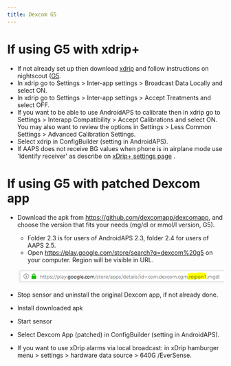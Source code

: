 ```yaml
---
title: Dexcom G5
---
```


# If using G5 with xdrip+

-   If not already set up then download
    [xdrip](https://github.com/NightscoutFoundation/xDrip) and follow
    instructions on nightscout
    ([G5](http://www.nightscout.info/wiki/welcome/nightscout-with-xdrip-and-dexcom-share-wireless/xdrip-with-g5-support).
-   In xdrip go to Settings > Inter-app settings > Broadcast Data
    Locally and select ON.
-   In xdrip go to Settings > Inter-app settings > Accept Treatments and
    select OFF.
-   If you want to be able to use AndroidAPS to calibrate then in xdrip
    go to Settings > Interapp Compatibility > Accept Calibrations and
    select ON. You may also want to review the options in Settings >
    Less Common Settings > Advanced Calibration Settings.
-   Select xdrip in ConfigBuilder (setting in AndroidAPS).
-   If AAPS does not receive BG values when phone is in airplane mode
    use 'Identify receiver' as describe on [xDrip+ settings
    page](../Configuration/xdrip.html) .

# If using G5 with patched Dexcom app

-   Download the apk from <https://github.com/dexcomapp/dexcomapp>, and
    choose the version that fits your needs (mg/dl or mmol/l version,
    G5).

    -   Folder 2.3 is for users of AndroidAPS 2.3, folder 2.4 for users
        of AAPS 2.5.
    -   Open <https://play.google.com/store/search?q=dexcom%20g5> on
        your computer. Region will be visible in URL.

    ![Region in Dexcom G5 URL](../images/DexcomG5regionURL.PNG)

-   Stop sensor and uninstall the original Dexcom app, if not already
    done.

-   Install downloaded apk

-   Start sensor

-   Select Dexcom App (patched) in ConfigBuilder (setting in
    AndroidAPS).

-   If you want to use xDrip alarms via local broadcast: in xDrip
    hamburger menu > settings > hardware data source > 640G /EverSense.
